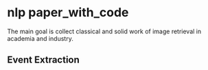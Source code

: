 # nlp paper_with_code
The main goal is collect classical and solid work of image retrieval in academia and industry.

## Event Extraction
